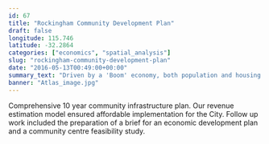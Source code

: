 ```yaml
---
id: 67
title: "Rockingham Community Development Plan"
draft: false
longitude: 115.746
latitude: -32.2864
categories: ["economics", "spatial_analysis"]
slug: "rockingham-community-development-plan"
date: "2016-05-13T00:49:00+00:00"
summary_text: "Driven by a 'Boom' economy, both population and housing demand are growing fast"
banner: "Atlas_image.jpg"
---
```


Comprehensive 10 year&nbsp;community infrastructure plan. Our revenue estimation model ensured&nbsp;affordable implementation&nbsp;for the City. Follow up work included the preparation of a brief for an economic development plan and a community centre feasibility study.
